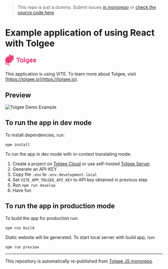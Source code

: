 > This repo is just a dummy. Submit issues [in monorepo](https://github.com/tolgee/tolgee-js) or [check the source code here](https://github.com/tolgee/tolgee-js/tree/main/testapps/react).
# Example application of using React with Tolgee

[<img src="https://raw.githubusercontent.com/tolgee/documentation/main/tolgee_logo_text.svg" alt="Tolgee" width="100" />](https://tolgee.io)

This application is using VITE. To learn more about Tolgee, visit [https://tolgee.io](https://tolgee.io).

## Preview
![Tolgee Demo Example](https://github.com/user-attachments/assets/ca0d0ea0-a440-409f-a3cd-f93ef01dc197)

## To run the app in dev mode

To install dependencies, run:

    npm install

To run the app in dev mode with in-context translating mode:

1. Create a project on [Tolgee Cloud](https://app.tolgee.io) or use
   self-hosted [Tolgee Server](https://github.com/tolgee/server).
2. Generate an API-KEY
3. Copy file `.env` to `.env.development.local`
4. Set `VITE_APP_TOLGEE_API_KEY` to API key obtained in previous step
5. Run `npm run develop`
6. Have fun

## To run the app in production mode

To build the app for production run:

    npm run build

Static website will be generated. To start local server with build app, run:

    npm run preview

---

This repository is automatically re-published from [Tolgee JS monorepo](https://github.com/tolgee/tolgee-js).

